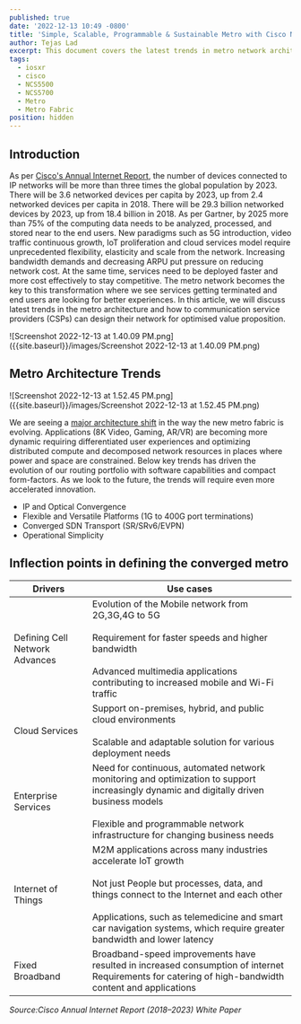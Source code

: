 ```yaml
---
published: true
date: '2022-12-13 10:49 -0800'
title: 'Simple, Scalable, Programmable & Sustainable Metro with Cisco NCS5500/NC5700'
author: Tejas Lad
excerpt: This document covers the latest trends in metro network architecture
tags:
  - iosxr
  - cisco
  - NCS5500
  - NCS5700
  - Metro
  - Metro Fabric
position: hidden
---
```

## Introduction

As per [Cisco's Annual Internet Report](https://www.cisco.com/c/en/us/solutions/collateral/executive-perspectives/annual-internet-report/white-paper-c11-741490.html), the number of devices connected to IP networks will be more than three times the global population by 2023. There will be 3.6 networked devices per capita by 2023, up from 2.4 networked devices per capita in 2018. There will be 29.3 billion networked devices by 2023, up from 18.4 billion in 2018. As per Gartner, by 2025 more than 75% of the computing data needs to be analyzed, processed, and stored near to the end users. New paradigms such as 5G introduction, video traffic continuous growth, IoT proliferation and cloud services model require unprecedented flexibility, elasticity and scale from the network. Increasing bandwidth demands and decreasing ARPU put pressure on reducing network cost. At the same time, services need to be deployed faster and more cost effectively to stay competitive. The metro network becomes the key to this transformation where we see services getting terminated and end users are looking for better experiences. In this article, we will discuss latest trends in the metro architecture and how to communication service providers (CSPs) can design their network for optimised value proposition.  

![Screenshot 2022-12-13 at 1.40.09 PM.png]({{site.baseurl}}/images/Screenshot 2022-12-13 at 1.40.09 PM.png)

## Metro Architecture Trends

![Screenshot 2022-12-13 at 1.52.45 PM.png]({{site.baseurl}}/images/Screenshot 2022-12-13 at 1.52.45 PM.png)

We are seeing a [major architecture shift](https://blogs.cisco.com/sp/catching-the-next-wave-of-innovation-in-routing-and-automation) in the way the new metro fabric is evolving. Applications (8K Video, Gaming, AR/VR) are becoming more dynamic requiring differentiated user experiences and optimizing distributed compute and decomposed network resources in places where power and space are constrained. Below key trends has driven the evolution of our routing portfolio with software capabilities and compact form-factors. As we look to the future, the trends will require even more accelerated innovation.

- IP and Optical Convergence
- Flexible and Versatile Platforms (1G to 400G port terminations)
- Converged SDN Transport (SR/SRv6/EVPN)
- Operational Simplicity


## Inflection points in defining the converged metro

| Drivers                        | Use cases                                                                                                                                                                                                                                                                                 |
|--------------------------------|-------------------------------------------------------------------------------------------------------------------------------------------------------------------------------------------------------------------------------------------------------------------------------------------|
| Defining Cell Network Advances | Evolution of the Mobile network from 2G,3G,4G to 5G<br><br>Requirement for faster speeds and higher bandwidth<br><br>Advanced multimedia applications contributing to increased mobile and Wi-Fi traffic                                                                                  |
| Cloud Services                 | Support on-premises, hybrid, and public cloud environments<br><br>Scalable and adaptable solution for various deployment needs                                                                                                                                                            |
| Enterprise Services            | Need for continuous, automated network monitoring and optimization to support increasingly dynamic and digitally driven business models<br><br>Flexible and programmable network infrastructure for changing business needs                                                               |
| Internet of Things             | M2M applications across many industries accelerate IoT growth<br><br>Not just People but processes, data, and things connect to the Internet and each other<br><br>Applications, such as telemedicine and smart car navigation systems, which require greater bandwidth and lower latency |
| Fixed Broadband                | Broadband-speed improvements have resulted in increased consumption of internet<br>Requirements for catering of high-bandwidth content and applications<br>                                                                                                                               |

_Source:Cisco Annual Internet Report (2018–2023) White Paper_


